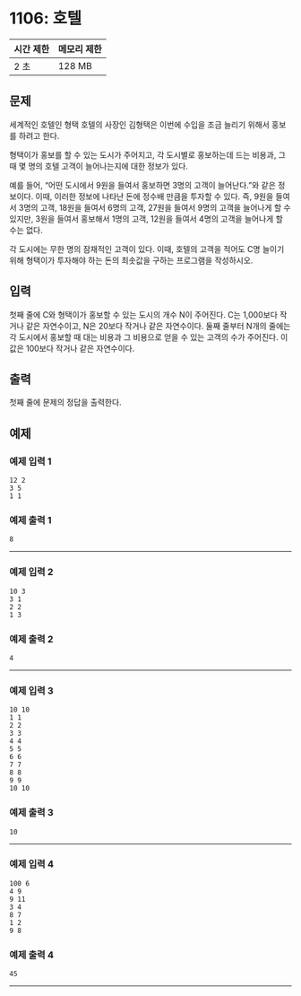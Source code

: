 # 1106: 호텔

|시간 제한|메모리 제한|
|--------|----------|
|2 초|128 MB|

## 문제
세계적인 호텔인 형택 호텔의 사장인 김형택은 이번에 수입을 조금 늘리기 위해서 홍보를 하려고 한다.

형택이가 홍보를 할 수 있는 도시가 주어지고, 각 도시별로 홍보하는데 드는 비용과, 그 때 몇 명의 호텔 고객이 늘어나는지에 대한 정보가 있다.

예를 들어, “어떤 도시에서 9원을 들여서 홍보하면 3명의 고객이 늘어난다.”와 같은 정보이다. 이때, 이러한 정보에 나타난 돈에 정수배 만큼을 투자할 수 있다. 즉, 9원을 들여서 3명의 고객, 18원을 들여서 6명의 고객, 27원을 들여서 9명의 고객을 늘어나게 할 수 있지만, 3원을 들여서 홍보해서 1명의 고객, 12원을 들여서 4명의 고객을 늘어나게 할 수는 없다.

각 도시에는 무한 명의 잠재적인 고객이 있다. 이때, 호텔의 고객을 적어도 C명 늘이기 위해 형택이가 투자해야 하는 돈의 최솟값을 구하는 프로그램을 작성하시오.

## 입력
첫째 줄에 C와 형택이가 홍보할 수 있는 도시의 개수 N이 주어진다. C는 1,000보다 작거나 같은 자연수이고, N은 20보다 작거나 같은 자연수이다. 둘째 줄부터 N개의 줄에는 각 도시에서 홍보할 때 대는 비용과 그 비용으로 얻을 수 있는 고객의 수가 주어진다. 이 값은 100보다 작거나 같은 자연수이다.

## 출력
첫째 줄에 문제의 정답을 출력한다.

## 예제
### 예제 입력 1
```
12 2
3 5
1 1
```
### 예제 출력 1
```
8
```
----------
### 예제 입력 2
```
10 3
3 1
2 2
1 3
```
### 예제 출력 2
```
4
```
----------
### 예제 입력 3
```
10 10
1 1
2 2
3 3
4 4
5 5
6 6
7 7
8 8
9 9
10 10
```
### 예제 출력 3
```
10
```
----------
### 예제 입력 4
```
100 6
4 9
9 11
3 4
8 7
1 2
9 8
```
### 예제 출력 4
```
45
```
----------
